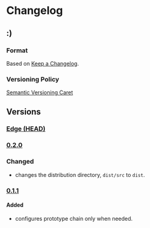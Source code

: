
# Changelog

## :)

### Format

Based on [Keep a Changelog].

### Versioning Policy

[Semantic Versioning Caret]

## Versions

### [Edge (HEAD)][edge]

### [0.2.0]

### Changed

* changes the distribution directory, `dist/src` to `dist`.

### [0.1.1]

#### Added

* configures prototype chain only when needed.

[Keep a Changelog]: http://keepachangelog.com/en/1.0.0/
[Semantic Versioning Caret]: https://github.com/myowncake/semver-caret
[edge]: https://github.com/typescript-plus/builtin-class-decorator/compare/v0.1.1...HEAD
[0.2.0]: https://github.com/typescript-plus/builtin-class-decorator/compare/v0.1.1...v0.2.0
[0.1.1]: https://github.com/typescript-plus/builtin-class-decorator/compare/v0.1.0...v0.1.1
